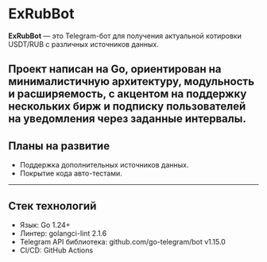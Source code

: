 # ExRubBot

**ExRubBot** — это Telegram-бот для получения актуальной котировки USDT/RUB с различных источников данных.

Проект написан на Go, ориентирован на минималистичную архитектуру, модульность и расширяемость,
с акцентом на поддержку нескольких бирж и подписку пользователей на уведомления через заданные интервалы.
---
## Планы на развитие
- Поддержка дополнительных источников данных.
- Покрытие кода авто-тестами.
---
## Стек технологий
- Язык: Go 1.24+
- Линтер: golangci-lint 2.1.6
- Telegram API библиотека: github.com/go-telegram/bot v1.15.0
- CI/CD: GitHub Actions